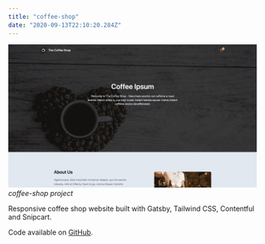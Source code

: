 ```yaml
---
title: "coffee-shop"
date: "2020-09-13T22:10:20.284Z"
---
```


![coffee-shop project](./1.png)
_coffee-shop project_

Responsive coffee shop website built with Gatsby, Tailwind CSS, Contentful and Snipcart.

Code available on [GitHub](https://github.com/eneax/coffee-shop).
